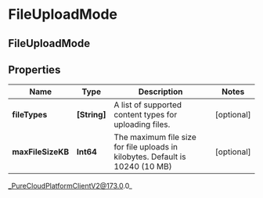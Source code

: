 # FileUploadMode

## FileUploadMode

## Properties

|Name | Type | Description | Notes|
|------------ | ------------- | ------------- | -------------|
| **fileTypes** | **[String]** | A list of supported content types for uploading files. | [optional] |
| **maxFileSizeKB** | **Int64** | The maximum file size for file uploads in kilobytes. Default is 10240 (10 MB) | [optional] |



_PureCloudPlatformClientV2@173.0.0_
